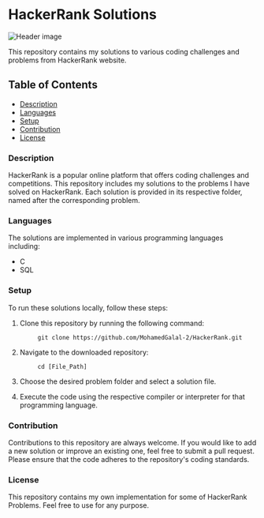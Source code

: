# HackerRank Solutions

![Header image](https://i0.wp.com/gradsingames.com/wp-content/uploads/2016/05/856771_668224053197841_1943699009_o.png)

This repository contains my solutions to various coding challenges and problems from HackerRank website.

## Table of Contents
- [Description](#Description)
- [Languages](#Languages)
- [Setup](#Setup)
- [Contribution](#Contribution)
- [License](#License)


### Description
HackerRank is a popular online platform that offers coding challenges and competitions. This repository includes my solutions to the problems I have solved on HackerRank. Each solution is provided in its respective folder, named after the corresponding problem.

### Languages
The solutions are implemented in various programming languages including:

* C
* SQL

### Setup
To run these solutions locally, follow these steps:

1. Clone this repository by running the following command:

            git clone https://github.com/MohamedGalal-2/HackerRank.git
   
2. Navigate to the downloaded repository:

            cd [File_Path]
   
4. Choose the desired problem folder and select a solution file.
   
6. Execute the code using the respective compiler or interpreter for that programming language.


### Contribution
Contributions to this repository are always welcome. If you would like to add a new solution or improve an existing one, feel free to submit a pull request. Please ensure that the code adheres to the repository's coding standards.

### License
This repository contains my own implementation for some of HackerRank Problems. Feel free to use for any purpose.
